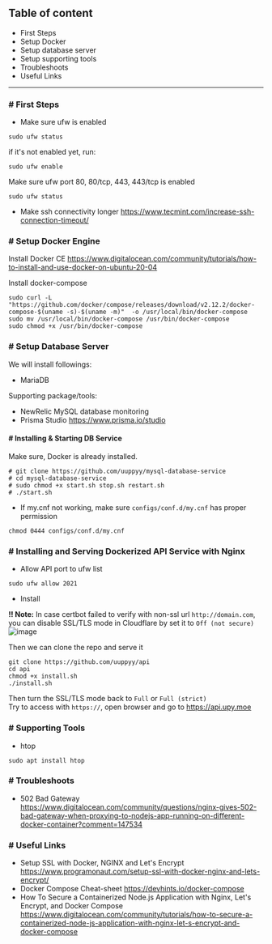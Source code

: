 ## Table of content

- First Steps
- Setup Docker
- Setup database server
- Setup supporting tools
- Troubleshoots
- Useful Links

<hr>

### # First Steps

- Make sure ufw is enabled
```
sudo ufw status
```

if it's not enabled yet, run:
```
sudo ufw enable
```

Make sure ufw port 80, 80/tcp, 443, 443/tcp is enabled
```
sudo ufw status
```

- Make ssh connectivity longer https://www.tecmint.com/increase-ssh-connection-timeout/

### # Setup Docker Engine

Install Docker CE
https://www.digitalocean.com/community/tutorials/how-to-install-and-use-docker-on-ubuntu-20-04

Install docker-compose
```
sudo curl -L "https://github.com/docker/compose/releases/download/v2.12.2/docker-compose-$(uname -s)-$(uname -m)"  -o /usr/local/bin/docker-compose
sudo mv /usr/local/bin/docker-compose /usr/bin/docker-compose
sudo chmod +x /usr/bin/docker-compose
```

### # Setup Database Server

We will install followings:
- MariaDB

Supporting package/tools:
- NewRelic MySQL database monitoring
- Prisma Studio https://www.prisma.io/studio

#### # Installing & Starting DB Service

Make sure, Docker is already installed.

```
# git clone https://github.com/uuppyy/mysql-database-service
# cd mysql-database-service
# sudo chmod +x start.sh stop.sh restart.sh
# ./start.sh
```

* If my.cnf not working, make sure `configs/conf.d/my.cnf` has proper permission
```
chmod 0444 configs/conf.d/my.cnf
```

### # Installing and Serving Dockerized API Service with Nginx

- Allow API port to ufw list
```
sudo ufw allow 2021
```

- Install

**!! Note:** In case certbot failed to verify with non-ssl url `http://domain.com`, you can disable SSL/TLS mode in Cloudflare by set it to `Off (not secure)`
![image](https://user-images.githubusercontent.com/7555972/202084572-5245cde5-b290-43fc-a880-dac351e198f1.png)

Then we can clone the repo and serve it
```
git clone https://github.com/uuppyy/api
cd api
chmod +x install.sh
./install.sh
```

Then turn the SSL/TLS mode back to `Full` or `Full (strict)`<br>
Try to access with `https://`, open browser and go to https://api.upy.moe

### # Supporting Tools

- htop
```
sudo apt install htop
```

### # Troubleshoots

- 502 Bad Gateway https://www.digitalocean.com/community/questions/nginx-gives-502-bad-gateway-when-proxying-to-nodejs-app-running-on-different-docker-container?comment=147534

### # Useful Links
- Setup SSL with Docker, NGINX and Let's Encrypt https://www.programonaut.com/setup-ssl-with-docker-nginx-and-lets-encrypt/
- Docker Compose Cheat-sheet https://devhints.io/docker-compose
- How To Secure a Containerized Node.js Application with Nginx, Let's Encrypt, and Docker Compose https://www.digitalocean.com/community/tutorials/how-to-secure-a-containerized-node-js-application-with-nginx-let-s-encrypt-and-docker-compose
